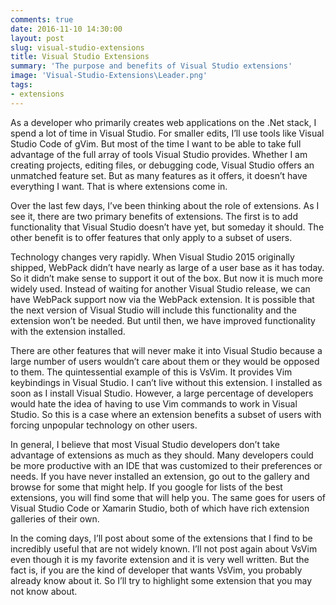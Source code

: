 ```yaml
---
comments: true
date: 2016-11-10 14:30:00
layout: post
slug: visual-studio-extensions
title: Visual Studio Extensions
summary: 'The purpose and benefits of Visual Studio extensions'
image: 'Visual-Studio-Extensions\Leader.png'
tags:
- extensions
---
```


As a developer who primarily creates web applications on the .Net stack, I spend a lot of time in Visual Studio. For smaller edits, I’ll use tools like Visual Studio Code of gVim. But most of the time I want to be able to take full advantage of the full array of tools Visual Studio provides. Whether I am creating projects, editing files, or debugging code, Visual Studio offers an unmatched feature set. But as many features as it offers, it doesn’t have everything I want. That is where extensions come in. 

Over the last few days, I’ve been thinking about the role of extensions. As I see it, there are two primary benefits of extensions. The first is to add functionality that Visual Studio doesn’t have yet, but someday it should. The other benefit is to offer features that only apply to a subset of users. 

Technology changes very rapidly. When Visual Studio 2015 originally shipped, WebPack didn’t have nearly as large of a user base as it has today. So it didn’t make sense to support it out of the box. But now it is much more widely used. Instead of waiting for another Visual Studio release, we can have WebPack support now via the WebPack extension. It is possible that the next version of Visual Studio will include this functionality and the extension won’t be needed. But until then, we have improved functionality with the extension installed.

There are other features that will never make it into Visual Studio because a large number of users wouldn’t care about them or they would be opposed to them. The quintessential example of this is VsVim. It provides Vim keybindings in Visual Studio. I can’t live without this extension. I installed as soon as I install Visual Studio. However, a large percentage of developers would hate the idea of having to use Vim commands to work in Visual Studio. So this is a case where an extension benefits a subset of users with forcing unpopular technology on other users. 

In general, I believe that most Visual Studio developers don’t take advantage of extensions as much as they should. Many developers could be more productive with an IDE that was customized to their preferences or needs. If you have never installed an extension, go out to the gallery and browse for some that might help. If you google for lists of the best extensions, you will find some that will help you. The same goes for users of Visual Studio Code or Xamarin Studio, both of which have rich extension galleries of their own.

In the coming days, I’ll post about some of the extensions that I find to be incredibly useful that are not widely known. I’ll not post again about VsVim even though it is my favorite extension and it is very well written. But the fact is, if you are the kind of developer that wants VsVim, you probably already know about it. So I’ll try to highlight some extension that you may not know about. 
